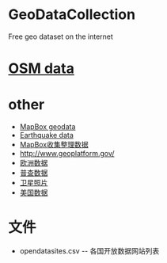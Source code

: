 GeoDataCollection
=================
Free geo dataset on the internet


# [OSM data](http://wiki.openstreetmap.org/wiki/Planet.osm)


# other

* [MapBox geodata](https://www.mapbox.com/tilemill/docs/manual/mapbox-geodata/)
* [Earthquake data](http://earthquake.usgs.gov/earthquakes/feed/v1.0/)
* [MapBox收集整理数据](https://www.mapbox.com/tilemill/docs/guides/recommended-sources/)
* http://www.geoplatform.gov/
* [欧洲数据](http://open-data.europa.eu/en/data)
* [普查数据](http://census.ire.org/data/bulkdata.html)
* [卫星照片](http://www.terraserver.com/)
* [美国数据](http://catalog.data.gov/dataset)


# 文件

* opendatasites.csv -- 各国开放数据网站列表
